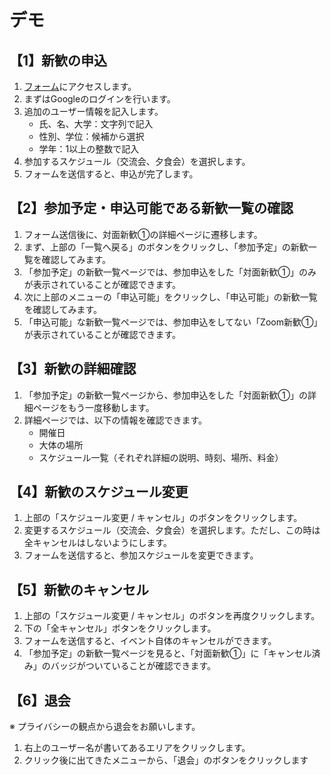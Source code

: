 # デモ
## 【1】新歓の申込
1. [フォーム](https://web--shinkan-assistant.asia-east1.hosted.app/events/69d37355-98c7-4db8-afd6-635bed805d39/apply)にアクセスします。
2. まずはGoogleのログインを行います。
3. 追加のユーザー情報を記入します。
    - 氏、名、大学：文字列で記入
    - 性別、学位：候補から選択
    - 学年：1以上の整数で記入
4. 参加するスケジュール（交流会、夕食会）を選択します。
5. フォームを送信すると、申込が完了します。

## 【2】参加予定・申込可能である新歓一覧の確認
1. フォーム送信後に、対面新歓①の詳細ページに遷移します。
2. まず、上部の「一覧へ戻る」のボタンをクリックし、「参加予定」の新歓一覧を確認してみます。
3. 「参加予定」の新歓一覧ページでは、参加申込をした「対面新歓①」のみが表示されていることが確認できます。
4. 次に上部のメニューの「申込可能」をクリックし、「申込可能」の新歓一覧を確認してみます。
5. 「申込可能」な新歓一覧ページでは、参加申込をしてない「Zoom新歓①」が表示されていることが確認できます。

## 【3】新歓の詳細確認
1. 「参加予定」の新歓一覧ページから、参加申込をした「対面新歓①」の詳細ページをもう一度移動します。
2. 詳細ページでは、以下の情報を確認できます。
    - 開催日
    - 大体の場所
    - スケジュール一覧（それぞれ詳細の説明、時刻、場所、料金）

## 【4】新歓のスケジュール変更
1. 上部の「スケジュール変更 / キャンセル」のボタンをクリックします。
2. 変更するスケジュール（交流会、夕食会）を選択します。ただし、この時は全キャンセルはしないようにします。
3. フォームを送信すると、参加スケジュールを変更できます。

## 【5】新歓のキャンセル
1. 上部の「スケジュール変更 / キャンセル」のボタンを再度クリックします。
2. 下の「全キャンセル」ボタンをクリックします。
3. フォームを送信すると、イベント自体のキャンセルができます。
4. 「参加予定」の新歓一覧ページを見ると、「対面新歓①」に「キャンセル済み」のバッジがついていることが確認できます。

## 【6】退会
※ プライバシーの観点から退会をお願いします。
1. 右上のユーザー名が書いてあるエリアをクリックします。
2. クリック後に出てきたメニューから、「退会」のボタンをクリックします